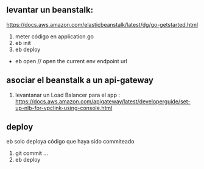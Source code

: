 
## levantar un beanstalk: 
https://docs.aws.amazon.com/elasticbeanstalk/latest/dg/go-getstarted.html
1) meter código en application.go
2) eb init
3) eb deploy

- eb open // open the current env endpoint url

## asociar el beanstalk a un api-gateway
1) levantanar un Load Balancer para el app : https://docs.aws.amazon.com/apigateway/latest/developerguide/set-up-nlb-for-vpclink-using-console.html

## deploy
eb solo deploya código que haya sido commiteado
1) git commit ...
2) eb deploy
